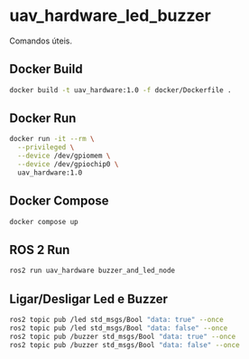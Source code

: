 # uav_hardware_led_buzzer

Comandos úteis.

## Docker Build

```bash
docker build -t uav_hardware:1.0 -f docker/Dockerfile .
```

## Docker Run

```bash
docker run -it --rm \
  --privileged \
  --device /dev/gpiomem \
  --device /dev/gpiochip0 \
  uav_hardware:1.0
```

## Docker Compose

```bash
docker compose up
```

## ROS 2 Run

```bash
ros2 run uav_hardware buzzer_and_led_node
```

## Ligar/Desligar Led e Buzzer

```bash
ros2 topic pub /led std_msgs/Bool "data: true" --once
ros2 topic pub /led std_msgs/Bool "data: false" --once
ros2 topic pub /buzzer std_msgs/Bool "data: true" --once
ros2 topic pub /buzzer std_msgs/Bool "data: false" --once
```
